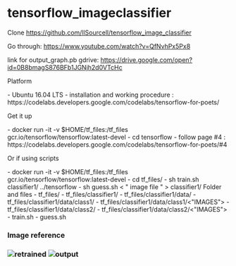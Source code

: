 # tensorflow_imageclassifier
Clone https://github.com/llSourcell/tensorflow_image_classifier

Go through: https://www.youtube.com/watch?v=QfNvhPx5Px8

link for output_graph.pb gdrive: https://drive.google.com/open?id=0B8bmagS876BFb1JGNjh2d0VTcHc
<p>Platform</p>
  - Ubuntu 16.04 LTS
  - installation and working procedure : https://codelabs.developers.google.com/codelabs/tensorflow-for-poets/

<p>
Get it up
</p>
  - docker run -it -v $HOME/tf_files:/tf_files  gcr.io/tensorflow/tensorflow:latest-devel
  - cd tensorflow
  - follow page #4 : https://codelabs.developers.google.com/codelabs/tensorflow-for-poets/#4

<p>
Or if using scripts
</p>
  - docker run -it -v $HOME/tf_files:/tf_files  gcr.io/tensorflow/tensorflow:latest-devel
  - cd tf_files/
  - sh train.sh classifier1/ ../tensorflow
  - sh guess.sh < " image file " > classifier1/

</hr>
Folder and files
  - tf_files/
  - tf_files/classifier1/ 
  - tf_files/classifier1/data/
  - tf_files/classifier1/data/class1/
  - tf_files/classifier1/data/class1/<"IMAGES">
  - tf_files/classifier1/data/class2/
  - tf_files/classifier1/data/class2/<"IMAGES">
  - train.sh
  - guess.sh
</hr>

<h3>Image reference<h3> 

![retrained](https://github.com/rahuldeo2047/tensorflow_imageclassifier/blob/master/Screenshot%20from%202016-09-13%2008-04-12.png)
![output](https://github.com/rahuldeo2047/tensorflow_imageclassifier/blob/master/Screenshot%20from%202016-09-13%2008-05-36.png)



